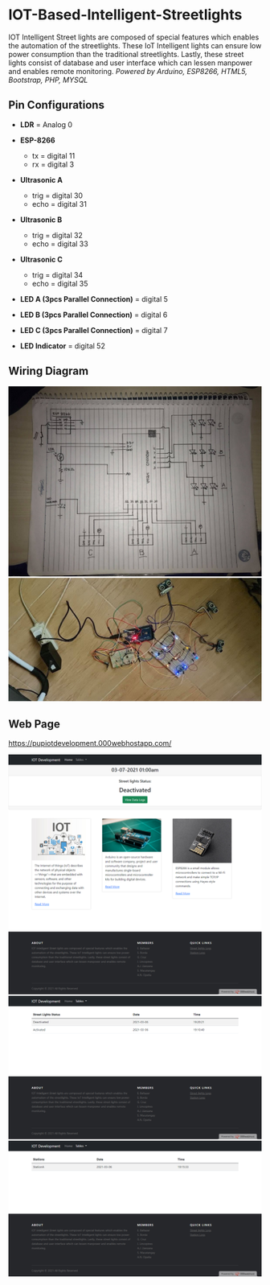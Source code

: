 # IOT-Based-Intelligent-Streetlights
IOT Intelligent Street lights are composed of special features which enables the automation of the streetlights. These IoT Intelligent lights can ensure low power consumption than the traditional streetlights. Lastly, these street lights consist of database and user interface which can lessen manpower and enables remote monitoring.
*Powered by Arduino, ESP8266, HTML5, Bootstrap, PHP, MYSQL*

## Pin Configurations

* **LDR** = Analog 0

* **ESP-8266**
	* tx = digital 11
	* rx = digital 3

* **Ultrasonic A**
	* trig = digital 30
	* echo = digital 31

* **Ultrasonic B**
	* trig = digital 32
	* echo = digital 33

* **Ultrasonic C**
	* trig = digital 34
	* echo = digital 35

* **LED A (3pcs Parallel Connection)** = digital 5

* **LED B (3pcs Parallel Connection)** = digital 6

* **LED C (3pcs Parallel Connection)** = digital 7

* **LED Indicator** = digital 52

## Wiring Diagram
![Wiring Diagram](wiring_diagram.jpg)
![Sample](sample.jpg)

## Web Page

https://pupiotdevelopment.000webhostapp.com/

![Landing Page](Web_Page.png)
![Streetlights Table](Web_Page2.png)
![Stations Table](Web_Page3.png)
